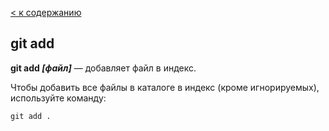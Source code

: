 [< к содержанию](./readme.md)

## git add


**git add *[файл]*** — добавляет файл в индекс.

Чтобы добавить все файлы в каталоге в индекс (кроме игнорируемых), используйте команду:


```bash-
git add .
```